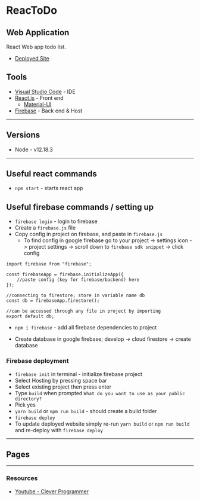 # ReacToDo

## Web Application
React Web app todo list.
* [Deployed Site](https://react-todo-eb067.web.app)

## Tools
* [Visual Studio Code](https://code.visualstudio.com/) - IDE
* [React.js](https://reactjs.org/docs/hello-world.html) - Front end
    * [Material-UI](https://material-ui.com/)
* [Firebase](https://firebase.google.com/) - Back end & Host

---

## Versions
* Node - v12.18.3
---

## Useful react commands
* `npm start` - starts react app

## Useful firebase commands / setting up
* `firebase login` - login to firebase
* Create a `firebase.js` file
* Copy config in project on firebase, and paste in `firebase.js`
    * To find config in google firebase go to your project -> settings icon -> project settings -> scroll down to `firebase sdk snippet` -> click config
```
import firebase from "firebase";

const firebaseApp = firebase.initializeApp({
    //paste config (key for firebase/backend) here
});

//connecting to firestore; store in variable name db
const db = firebaseApp.firestore();

//can be accessed through any file in project by importing
export default db;
```
* `npm i firebase` - add all firebase dependencies to project

* Create database in google firebase; develop -> cloud firestore -> create database

### Firebase deployment
* `firebase init` in terminal - initialize firebase project
* Select Hosting by pressing space bar
* Select existing project then press enter
* Type `build` when prompted `What do you want to use as your public directory?`
* Pick yes
* `yarn build` or `npm run build` - should create a build folder
* `firebase deploy`
* To update deployed website simply re-run `yarn build` or `npm run build` and re-deploy with `firebase deploy`
---

## Pages

---
### Resources
* [Youtube - Clever Programmer](https://www.youtube.com/watch?v=VqgTr-nd7Cg&list=PL-J2q3Ga50oMQa1JdSJxYoZELwOJAXExP&index=2&t=9057s)
